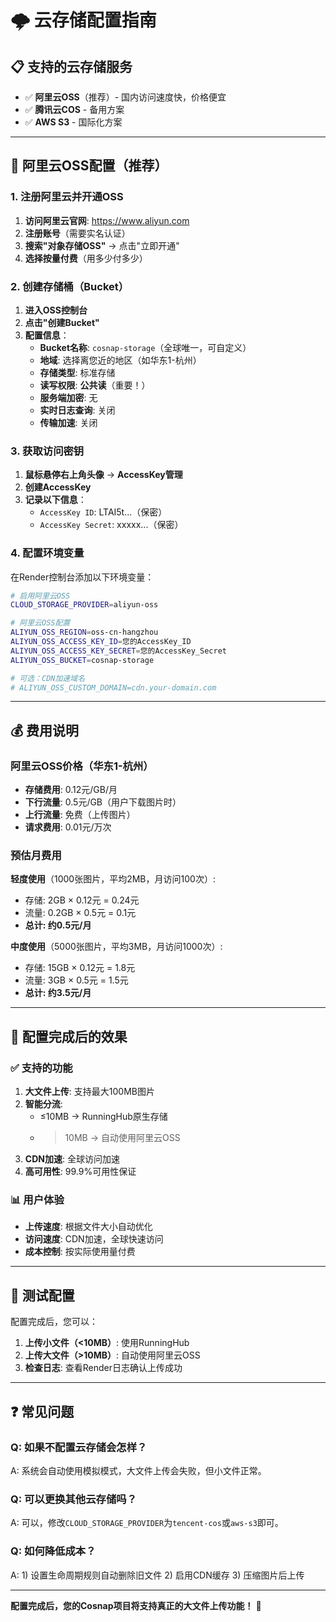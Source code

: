 # 🌩️ 云存储配置指南

## 📋 支持的云存储服务

- ✅ **阿里云OSS**（推荐）- 国内访问速度快，价格便宜
- ✅ **腾讯云COS** - 备用方案
- ✅ **AWS S3** - 国际化方案

---

## 🔧 阿里云OSS配置（推荐）

### 1. 注册阿里云并开通OSS

1. **访问阿里云官网**: https://www.aliyun.com
2. **注册账号**（需要实名认证）
3. **搜索"对象存储OSS"** → 点击"立即开通"
4. **选择按量付费**（用多少付多少）

### 2. 创建存储桶（Bucket）

1. **进入OSS控制台**
2. **点击"创建Bucket"**
3. **配置信息**：
   - **Bucket名称**: `cosnap-storage`（全球唯一，可自定义）
   - **地域**: 选择离您近的地区（如华东1-杭州）
   - **存储类型**: 标准存储
   - **读写权限**: **公共读**（重要！）
   - **服务端加密**: 无
   - **实时日志查询**: 关闭
   - **传输加速**: 关闭

### 3. 获取访问密钥

1. **鼠标悬停右上角头像** → **AccessKey管理**
2. **创建AccessKey**
3. **记录以下信息**：
   - `AccessKey ID`: LTAI5t...（保密）
   - `AccessKey Secret`: xxxxx...（保密）

### 4. 配置环境变量

在Render控制台添加以下环境变量：

```bash
# 启用阿里云OSS
CLOUD_STORAGE_PROVIDER=aliyun-oss

# 阿里云OSS配置
ALIYUN_OSS_REGION=oss-cn-hangzhou
ALIYUN_OSS_ACCESS_KEY_ID=您的AccessKey_ID
ALIYUN_OSS_ACCESS_KEY_SECRET=您的AccessKey_Secret
ALIYUN_OSS_BUCKET=cosnap-storage

# 可选：CDN加速域名
# ALIYUN_OSS_CUSTOM_DOMAIN=cdn.your-domain.com
```

---

## 💰 费用说明

### 阿里云OSS价格（华东1-杭州）

- **存储费用**: 0.12元/GB/月
- **下行流量**: 0.5元/GB（用户下载图片时）
- **上行流量**: 免费（上传图片）
- **请求费用**: 0.01元/万次

### 预估月费用

**轻度使用**（1000张图片，平均2MB，月访问100次）:
- 存储: 2GB × 0.12元 = 0.24元
- 流量: 0.2GB × 0.5元 = 0.1元
- **总计: 约0.5元/月**

**中度使用**（5000张图片，平均3MB，月访问1000次）:
- 存储: 15GB × 0.12元 = 1.8元
- 流量: 3GB × 0.5元 = 1.5元
- **总计: 约3.5元/月**

---

## 🚀 配置完成后的效果

### ✅ 支持的功能

1. **大文件上传**: 支持最大100MB图片
2. **智能分流**:
   - ≤10MB → RunningHub原生存储
   - >10MB → 自动使用阿里云OSS
3. **CDN加速**: 全球访问加速
4. **高可用性**: 99.9%可用性保证

### 📊 用户体验

- **上传速度**: 根据文件大小自动优化
- **访问速度**: CDN加速，全球快速访问
- **成本控制**: 按实际使用量付费

---

## 🔧 测试配置

配置完成后，您可以：

1. **上传小文件（<10MB）**: 使用RunningHub
2. **上传大文件（>10MB）**: 自动使用阿里云OSS
3. **检查日志**: 查看Render日志确认上传成功

---

## ❓ 常见问题

### Q: 如果不配置云存储会怎样？
A: 系统会自动使用模拟模式，大文件上传会失败，但小文件正常。

### Q: 可以更换其他云存储吗？
A: 可以，修改`CLOUD_STORAGE_PROVIDER`为`tencent-cos`或`aws-s3`即可。

### Q: 如何降低成本？
A: 1) 设置生命周期规则自动删除旧文件 2) 启用CDN缓存 3) 压缩图片后上传

---

**配置完成后，您的Cosnap项目将支持真正的大文件上传功能！** 🎉